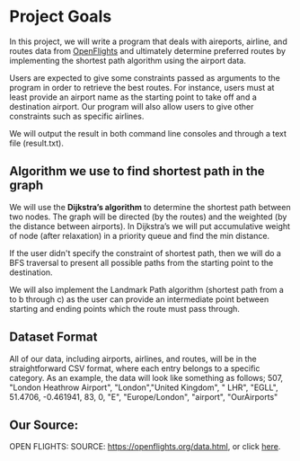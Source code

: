 # Project Goals
In this project, we will write a program that deals with aireports, airline, and routes data from [OpenFlights](https://openflights.org/data.html) and ultimately determine preferred routes by implementing the shortest path algorithm using the airport data. 

Users are expected to give some constraints passed as arguments to the program in order to retrieve the best routes. For instance, users must at least provide an airport name as the starting point to take off and a destination airport. Our program will also allow users to give other constraints such as specific airlines. 

We will output the result in both command line consoles and through a text file (result.txt).

## Algorithm we use to find shortest path in the graph
We will use the **Dijkstra’s algorithm** to determine the shortest path between two nodes. The graph will be directed (by the routes) and the weighted (by the distance between airports). In Dijkstra’s we will put accumulative weight of node (after relaxation) in a priority queue and find the min distance. 

If the user didn't specify the constraint of shortest path, then we will do a BFS traversal to present all possible paths from the starting point to the destination.

We will also implement the Landmark Path algorithm (shortest path from a to b through c) as the user can provide an intermediate point between starting and ending points which the route must pass through.

## Dataset Format
All of our data, including airports, airlines, and routes, will be in the straightforward CSV format, where each entry belongs to a specific category. 
As an example, the data will look like something as follows;
507, "London Heathrow Airport", "London","United Kingdom", " LHR", "EGLL",  51.4706, -0.461941, 83, 0, "E", "Europe/London", "airport", "OurAirports"
## Our Source:
OPEN FLIGHTS:
SOURCE: https://openflights.org/data.html, or click [here](https://openflights.org/data.html).
